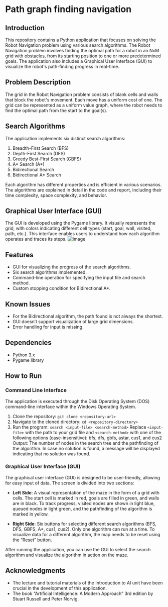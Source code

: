 # Path graph finding navigation

## Introduction
This repository contains a Python application that focuses on solving the Robot Navigation problem using various search algorithms. The Robot Navigation problem involves finding the optimal path for a robot in an NxM grid with obstacles, from its starting position to one or more predetermined goals. The application also includes a Graphical User Interface (GUI) to visualize the robot's path-finding progress in real-time.

## Problem Description
The grid in the Robot Navigation problem consists of blank cells and walls that block the robot's movement. Each move has a uniform cost of one. The grid can be represented as a uniform value graph, where the robot needs to find the optimal path from the start to the goal(s).

## Search Algorithms
The application implements six distinct search algorithms:
1. Breadth-First Search (BFS)
2. Depth-First Search (DFS)
3. Greedy Best-First Search (GBFS)
4. A* Search (A*)
5. Bidirectional Search
6. Bidirectional A* Search

Each algorithm has different properties and is efficient in various scenarios. The algorithms are explained in detail in the code and report, including their time complexity, space complexity, and behavior.

## Graphical User Interface (GUI)
The GUI is developed using the Pygame library. It visually represents the grid, with colors indicating different cell types (start, goal, wall, visited, path, etc.). This interface enables users to understand how each algorithm operates and traces its steps.
![image](https://github.com/EspiusEdwards/COS30019---Robot-Navigation-Problem/assets/89919588/f9d331b0-da4c-44ac-ba71-e45a0c82f629)

## Features
- GUI for visualizing the progress of the search algorithms.
- Six search algorithms implemented.
- Command-line operation for specifying the input file and search method.
- Custom stopping condition for Bidirectional A*.

## Known Issues
- For the Bidirectional algorithm, the path found is not always the shortest.
- GUI doesn’t support visualization of large grid dimensions.
- Error handling for input is missing.

## Dependencies
- Python 3.x
- Pygame library

## How to Run

### Command Line Interface

The application is executed through the Disk Operating System (DOS) command-line interface within the Windows Operating System.
1. Clone the repository: `git clone <repository-url>`
2. Navigate to the cloned directory: `cd <repository-directory>`
3. Run the program: `search <input-file> <search-method>`
Replace `<input-file>` with the path to your grid file and `<search-method>` with one of the following options (case-insensitive): bfs, dfs, gbfs, astar, cus1, and cus2 
Output: The number of nodes in the search tree and the pathfinding of the algorithm. In case no solution is found, a message will be displayed indicating that no solution was found.

### Graphical User Interface (GUI)

The graphical user interface (GUI) is designed to be user-friendly, allowing for easy input of data. The screen is divided into two sections:

- **Left Side**: A visual representation of the maze in the form of a grid with cells. The start cell is marked in red, goals are filled in green, and walls are in black. To track progress, visited nodes are shown in light blue, queued nodes in light green, and the pathfinding of the algorithm is marked in yellow.

- **Right Side**: Six buttons for selecting different search algorithms (BFS, DFS, GBFS, A*, cus1, cus2). Only one algorithm can run at a time. To visualize data for a different algorithm, the map needs to be reset using the “Reset” button.

After running the application, you can use the GUI to select the search algorithm and visualize the algorithm in action on the maze.

## Acknowledgments
- The lecture and tutorial materials of the Introduction to AI unit have been crucial in the development of this application.
- The book “Artificial Intelligence: A Modern Approach” 3rd edition by Stuart Russell and Peter Norvig.
